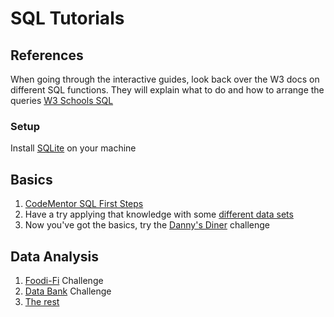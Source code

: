 # SQL Tutorials

##  References

When going through the interactive guides, look back over the W3 docs on different SQL functions. They will explain what to do and how to arrange the queries
[W3 Schools SQL](https://www.w3schools.com/sql/)

### Setup
Install [SQLite](https://www.sqlite.org/download.html) on your machine

## Basics

1. [CodeMentor SQL First Steps](https://www.codementor.io/@bvandgrift/sql-first-steps-v9wkbm9nk)
1. Have a try applying that knowledge with some [different data sets](https://sqlbolt.com/lesson/select_queries_introduction)
1. Now you've got the basics, try the [Danny's Diner](https://8weeksqlchallenge.com/case-study-1/) challenge

## Data Analysis
1. [Foodi-Fi](https://8weeksqlchallenge.com/case-study-3/) Challenge
1. [Data Bank](https://8weeksqlchallenge.com/case-study-4/) Challenge
1. [The rest](https://8weeksqlchallenge.com/case-study-5/)